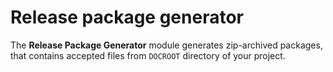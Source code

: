 # Release package generator

The **Release Package Generator** module generates zip-archived packages, that contains accepted files from `DOCROOT` directory of your project.